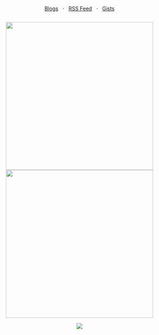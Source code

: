 <p align="center">
  <a href="https://dev.to/creuserr">Blogs</a>
  &nbsp; &sdot; &nbsp;
  <a href="https://creuserr.vercel.app/feed">RSS Feed</a>
  &nbsp; &sdot; &nbsp;
  <a href="https://gist.github.com/crxdelv">Gists</a>
</p>

<p align="center"><a href="https://github.com/crxdelv/?tab=repositories"><img src="https://creuserr.vercel.app/badge" alt=""></a></p>

<p align="center"><a href="https://github.com/crxdelv">
  <picture>
    <source media="(prefers-color-scheme: dark)" srcset="https://github-readme-stats.vercel.app/api?username=crxdelv&show_icons=true&theme=github_dark&hide_border=true">
    <img alt="" width="400" src="https://github-readme-stats.vercel.app/api?username=crxdelv&show_icons=true&theme=light&border=lightgray">
  </picture> <br>
  <picture>
    <source media="(prefers-color-scheme: dark)" srcset="https://streak-stats.demolab.com?user=crxdelv&theme=github-dark-blue&hide_border=true">
    <img alt="" width="400" src="https://streak-stats.demolab.com/?user=crxdelv&theme=meta-light&border=lightgray&stroke=lightgray">
  </picture>
</a></p>

<p align="center"><a href="https://github.com/crxdelv"><img src="https://skillicons.dev/icons?i=nodejs,py,java,php,swift,lua"></a></p>

<p align="center"><a href="https://github.com/crxdelv"><img src="https://komarev.com/ghpvc/?username=creuserr&style=for-the-badge" alt=""></a></p>

